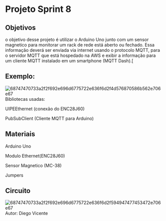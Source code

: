 # Projeto Sprint 8
## Objetivos
o objetivo desse projeto é utilizar o Arduino Uno junto com um sensor magnetico para monitorar um rack de rede está aberto ou fechado. Essa informação deverá  ser enviada via internet usando o protocolo MQTT, para o servidor MQTT que está hospedado na AWS e exibir a informação para um cliente MQTT instalado em um smartphone (MQTT Dash).[
## Exemplo:
![68747470733a2f2f692e696d6775722e636f6d2f4d576870586b562e706e67](https://user-images.githubusercontent.com/78150767/107224909-dd43a000-69f6-11eb-9196-3710710ba2d9.png)
Bibliotecas usadas:

UIPEEthernet (conexão do ENC28J60)

PubSubClient (Cliente MQTT para Arduino)
## Materiais 
Arduino Uno

Modulo Ethernet(ENC28J60)

Sensor Magnetico (MC-38)

Jumpers

## Circuito
![68747470733a2f2f692e696d6775722e636f6d2f594947477453472e706e67](https://user-images.githubusercontent.com/78150767/107226375-cd2cc000-69f8-11eb-824a-1abf683f88ea.png)
Autor: Diego Vicente

